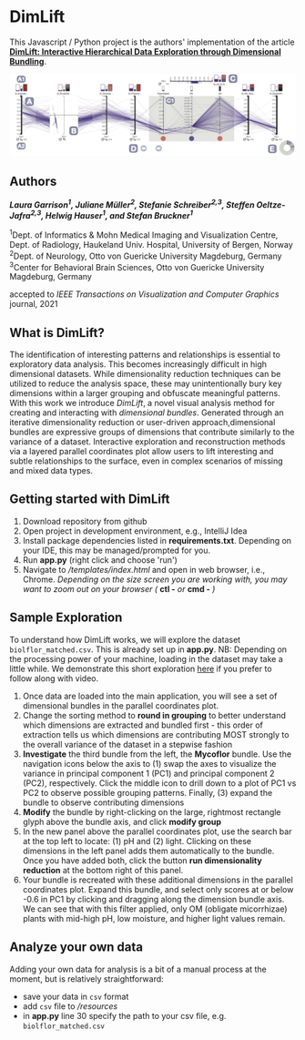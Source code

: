 # DimLift
This Javascript / Python project is the authors' implementation of the article **[DimLift: Interactive Hierarchical Data Exploration through Dimensional Bundling](https://github.com/lauragarrison87/DimLift/blob/master/paper/garrison-2021-dimlift.pdf)**.

![DimLift](/paper/garrison_dimlift.jpg)

## Authors
***Laura Garrison<sup>1</sup>, Juliane Müller<sup>2</sup>, Stefanie Schreiber<sup>2,3</sup>, Steffen Oeltze-Jafra<sup>2,3</sup>, Helwig Hauser<sup>1</sup>, and Stefan Bruckner<sup>1</sup>***

<sup>1</sup>Dept. of Informatics \& Mohn Medical Imaging and Visualization Centre, Dept. of Radiology, Haukeland Univ. Hospital, University of Bergen, Norway \
<sup>2</sup>Dept. of Neurology, Otto von Guericke University Magdeburg, Germany\
<sup>3</sup>Center for Behavioral Brain Sciences, Otto von Guericke University Magdeburg, Germany

accepted to _IEEE Transactions on Visualization and Computer Graphics_ journal, 2021

## What is DimLift?
The identification of interesting patterns and relationships is essential to exploratory data analysis. This becomes increasingly difficult in high dimensional datasets. While dimensionality reduction techniques can be utilized to reduce the analysis space, these may unintentionally bury key dimensions within a larger grouping and obfuscate meaningful patterns. With this work we introduce _DimLift_, a novel visual analysis method for creating and interacting with _dimensional bundles_. Generated through an iterative dimensionality reduction or user-driven approach,dimensional bundles are expressive groups of dimensions that contribute similarly to the variance of a dataset. Interactive exploration and reconstruction methods via a layered parallel coordinates plot allow users to lift interesting and subtle relationships to the surface, even in complex scenarios of missing and mixed data types.



## Getting started with DimLift
1. Download repository from github
2. Open project in development environment, e.g., IntelliJ Idea
3. Install package dependencies listed in **requirements.txt**. Depending on your IDE, this may be managed/prompted for you. 
4. Run **app.py** (right click and choose 'run')
5. Navigate to */templates/index.html* and open in web browser, i.e., Chrome. _Depending on the size screen you are working with, you may want to zoom out on your browser (_ **ctl -** _or_ **cmd -** _)_

## Sample Exploration
To understand how DimLift works, we will explore the dataset `biolflor_matched.csv`. This is already set up in **app.py**. NB: Depending on the processing power of your machine, loading in the dataset may take a little while. We demonstrate this short exploration [here](https://youtu.be/NRe9lbH4wKU) if you prefer to follow along with video.
1. Once data are loaded into the main application, you will see a set of dimensional bundles in the parallel coordinates plot.
2. Change the sorting method to **round in grouping** to better understand which dimensions are extracted and bundled first - this order of extraction tells us which dimensions are contributing MOST strongly to the overall variance of the dataset in a stepwise fashion
3. **Investigate** the third bundle from the left, the **Mycoflor** bundle. Use the navigation icons below the axis to (1) swap the axes to visualize the variance in principal component 1 (PC1) and principal component 2 (PC2), respectively. Click the middle icon to drill down to a plot of PC1 vs PC2 to observe possible grouping patterns. Finally, (3) expand the bundle to observe contributing dimensions
4. **Modify** the bundle by right-clicking on the large, rightmost rectangle glyph above the bundle axis, and click **modify group**
5. In the new panel above the parallel coordinates plot, use the search bar at the top left to locate: (1) pH and (2) light. Clicking on these dimensions in the left panel adds them automatically to the bundle. Once you have added both, click the button **run dimensionality reduction** at the bottom right of this panel. 
5. Your bundle is recreated with these additional dimensions in the parallel coordinates plot. Expand this bundle, and select only scores at or below -0.6 in PC1 by clicking and dragging along the dimension bundle axis. We can see that with this filter applied, only OM (obligate micorrhizae) plants with mid-high pH, low moisture, and higher light values remain. 


## Analyze your own data
Adding your own data for analysis is a bit of a manual process at the moment, but is relatively straightforward:
- save your data in `csv` format
- add `csv` file to */resources*
- in **app.py** line 30 specify the path to your csv file, e.g. `biolflor_matched.csv`

